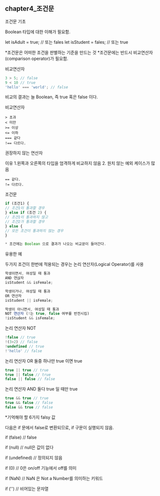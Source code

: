 ## chapter4_조건문

조건문 기초

Boolean 타입에 대한 이해가 필요함.

let isAdult = true; // 또는 fales
let isStudent = fales; // 또는 true

*조건문은 어떠한 조건을 판별하는 기준을 만드는 것
*조건문에는 반드시 비교연산자(comparison operator)가
필요함.

비교연산자

```js
3 > 5; // false
9 < 10 // true
'hello' === 'world'; // false
```

비교의 결과는 늘 Boolean, 즉 true 혹은 false 이다.

비교연산자

```
> 초과
< 미만
>= 이상
<= 이하
=== 같다
!== 다르다.
```

권장하지 않는 연산자

이유
1.왼쪽과 오른쪽의 타입을 엄격하게 비교하지 않음
2. 원치 않는 예외 케이스가 많음

```
== 같다.
!= 다르다.
```

조건문

```js
if (조건1) {
// 조건1이 통과할 경우
} else if (조건 2) {
// 조건1이 통과하지 않고
// 조건2가 통과할 경우
} else {
// 모든 조건이 통과하지 않는 경우
}

* 조건에는 Boolean 으로 결과가 나오는 비교문이 들어간다.
```

유용한 예

두가지 조건이 한번에 적용되는 경우는 
논리 연산자(Logical Operator)를 사용

```js
학생이면서, 여성일 때 통과
AND 연삱자
isStudent && isFemale;

학생이거나, 여성일 때 통과
OR 연산자
isStudent || isFemale;

학생이 아니면서, 여성일 때 통과
NOT 연산자 (!는 true, false 여부를 반전시킴)
!isStudent && isFemale;
```
논리 연산자 NOT

```js
!false // true
!(3>2) // false
!undefined // true
!'hello' // false
```
논리 연산자 OR
둘중 하나만 true 이면 true

```js
true || true // true
true || false // true
false || false // false
```

논리 연산자 AND
둘다 true 일 때만 true

```js
true && true // true
true && false // false
false && true // false
```
 

*기억해야 할 6가지 falsy 값

   다음은 if 문에서 false로 변환되므로, if 구문이 실행되지 않음.

   if (false)          // false

   if (null)           // null은 값이 없다

   if (undefined)   // 정의되지 않음

   if (0)              // 0은 on/off 기능에서 off를 의미

   if (NaN)          // NaN 은 Not a Number를 의미하는 키워드

   if ('')               // 비어있는 문자열